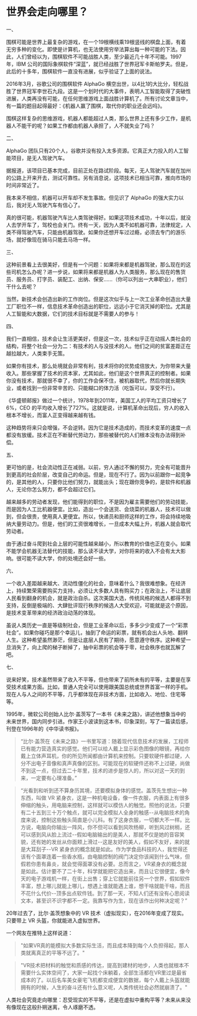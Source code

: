# 世界会走向哪里？


一、

围棋可能是世界上最复杂的游戏，在一个19根横线乘19根竖线的棋盘上面，有着无穷多种的变化。即使是计算机，也无法使用穷举法算出每一种可能的下法。因此，人们曾经以为，围棋软件不可能战胜人类，至少最近几十年不可能。1997年，IBM 公司的国际象棋软件“深蓝”，就已经战胜了世界冠军卡斯帕罗夫。但是，此后的十多年，围棋软件一直没有进展，似乎验证了上面的说法。

2016年3月，谷歌公司的围棋软件 AlphaGo 横空出世，以4比1的大比分，轻松战胜了世界冠军李世石九段。这是一个划时代的大事件，表明人工智能取得了突破性进展，人类再没有可能，在任何思维游戏上面战胜计算机了。所有讨论文章当中，有一篇的题目起得最好：《机器人赢了围棋，取代你的职业还会远吗》。

围棋这样复杂的思维游戏，机器人都能超过人类，那么世界上还有多少工作，是机器人不能干的呢？如果工作都由机器人承担了，人不就失业了吗？

二、

AlphaGo 团队只有20个人，谷歌并没有投入太多资源。它真正大力投入的人工智能项目，是无人驾驶汽车。

据报道，该项目已基本完成，目前正处在路试阶段。每天，无人驾驶汽车就在加州的公路上开来开去，测试可靠性。另有消息说，这项技术已相当可靠，推向市场的时间非常近了。

我本来不相信，机器可以开车却不发生事故。但见识了 AlphaGo 的强大实力以后，我对无人驾驶汽车有信心了。

真的很可能，机器驾驶汽车比人类驾驶得好。如果这项技术成功，十年以后，就没人去学开车了，驾校也会关门。终有一天，因为人类不如机器可靠，法律规定，人类不得驾驶汽车，只能由机器驾驶。如果你还想开车过过瘾，必须去专门的游乐场，就好像现在骑马只能去马场一样。

三、

这种前景看上去很美好，但是有一个问题：如果将来都是机器驾驶，那么现在的这些司机怎么办呢？进一步说，如果将来都是机器人为人类服务，那么现在的售货员、服务员、打字员、装配工、出纳、保安......（你可以列出一大串职业），他们干什么去呢？

当然，新技术会创造出新的工作岗位。但是这次似乎与上一次工业革命创造出大量工厂职位不一样，信息技术革命创造出的职位，远远小于它消灭掉的职位。尤其是人工智能和大数据，它们的技术目标就是不需要人的参与！

四、

我们一直相信，技术会让生活更美好，但是这一次，技术似乎正在动摇人类社会的结构，将整个社会一分为二：有技术的人与没技术的人。他们之间的贫富差距正在越拉越大，人类束手无策。

如果你有技术，那么处境就会非常有利，技术将你的优势成倍放大，为你带来大量收入。那些掌握了技术的资本家，尤其如此，他们是这个世界真正的控制者。如果你没有技术，那就很不幸了，你的工作会保不住，被机器取代，然后你就长期失业，或者找到一份非常辛苦的、只能糊口的体力活（吃饭可以，享受不行）。

《华盛顿邮报》做过一个统计，1978年到2011年，美国工人的平均工资只增长了6%，CEO 的平均收入增长了727%。这就是说，计算机革命出现后，穷人的收入根本不增长，而富人正变得越来越有钱。

这种趋势将来只会增强，不会逆转。因为它是技术造成的，而技术变革的速度一点都没有放缓。技术正在不断替代劳动力，那些被替代的人们根本没有办法得到补偿。

五、

更可怕的是，社会流动性正在减弱。以前，穷人通过不懈的努力，完全有可能晋升到更高的社会阶层，改变自己的命运。但是，现在不行了。因为以前跟你一起竞争的，是其他的人，只要你比他们努力，就能出头；现在跟你竞争的，是软件和机器人，无论你怎么努力，都不会超过它们。

越来越多的劳动者发现，他们能得到的职位，不是因为雇主需要他们的劳动技能，而是因为人工比机器便宜。比如，造出一个会送货、会烧菜的机器人，技术可以做到，但会很贵，使用真人更便宜。所以，快递员和厨师这样的工作，将会持续地吸纳大量劳动力。但是，他们的工资很难增长，一旦成本大幅上升，机器人就会取代劳动者。

由于通过奋斗爬到社会上层的可能性越来越小，所以教育的价值也正在变小。如果不能学会机器无法替代的技能，那么读不读大学，对你将来的收入不会有太大影响。很可能不读大学，你的处境还会好一些。

六、

一个收入差距越来越大、流动性僵化的社会，意味着什么？我很难想象。在经济上，持续繁荣需要购买力支持，必须让大多数人具有购买力；在政治上，不让底层人民看到翻身的机会，就是政治自杀。这次美国大选，传统风格的候选人都得不到支持，反倒是极端的、大肆批评现行秩序的候选人大受欢迎，可能就是这个原因，是技术变革带来的经济政治动荡的体现。

虽说人类历史一直是等级制社会，但是工业革命以后，多多少少变成了一个“彩票社会”。如果你碰巧是那个幸运儿，抽到了命运的彩票，就有机会出人头地、翻转人生。这种希望虽然渺茫，但是让底层人民有了期待，愿意遵守秩序。这种希望一旦消失了，向上爬的梯子断掉了，抽中彩票的机会等于零，社会秩序也就瓦解了吧。

七、

说来好笑，技术虽然带来了收入不平等，但也带来了前所未有的平等，主要是在享受技术成果方面。比如，普通人完全可以使用跟美国总统或世界首富一样的手机。现在人与人之间的不平等，几乎都体现在非技术方面，比如收入、地位、住宅等等。

1995年，微软公司创始人比尔·盖茨写了一本书《未来之路》，讲述他想象当中的未来世界，国内同步引进。作家王小波读到这本书，印象深刻，写了一篇读后感，刊登在1996年的《中华读书报》。

> “比尔·盖茨在《未来之路》一书里写道：随着现代信息技术的发展，工程师已有能力营造真实的感觉。他们可以给人戴上显示彩色图像的眼镜，再给你戴上立体声耳机，你的所见所闻都由计算机来控制。只要软硬件都过硬，人分不出电子音像和真声真像的区别。可能现在的软硬件还称不上过硬，尚做不到这一点，但过去二十年里，技术的进步是惊人的，所以对这一天的到来，一定要有心理准备。”

> “光看到和听到还不算身历其境，还要模拟身体的感觉。盖茨先生想出一种东西，叫做 VR 紧身衣，这是一种机电设备，像一件衣服，内表面上有很多伸缩的触头，用电脑来控制，这样就可以模仿人的触觉。照他的说法，只要有二十五到三十万个触点，就可以完全模拟人全身的触感--从电脑技术的角度来说，控制这些触头简直是小儿科。有了这身衣服，一切都大不一样。比方说，电脑向你输出一阵风，你不但可以看到风吹杨柳，听到风过树梢，还可以感到风从脸上流过--假如电脑输出的是美人，那就不仅是她的音容笑貌，还有她的发丝从你面颊上滑过--这是友好的美人，假如不友好，来的就是大耳刮子--VR 紧身衣的概念就是如此。作为学食品科技的人，我觉得还该有个面罩连着一些香水瓶，由电脑控制的阀门决定你该闻到什么气味，但假若你患有鼻炎，就会觉得面罩没有必要。总而言之，VR紧身衣的概念就是如此。估计要不了二十年，科学就能把它造出来，而且让它很便宜，像今天的电子游戏机一样，在街上出售；穿上它就能前往另一个世界，假如软件丰富，想上哪儿就能上哪儿，想遇上谁就能遇上谁，想干啥就能干啥，而且不花什么代价--顶多出点软件钱。到了那一天，不知人们还有没有心思阅读文本，甚至识不识字都不一定。我靠写作为生，现在该作出何种决定呢？”

20年过去了，比尔·盖茨想象中的 VR 技术（虚拟现实），在2016年变成了现实。只要带上 VR 头盔，你就能进入虚拟世界。

一个网友在推特上这样说道：

> "如果VR真的能模拟大多数实际生活，而且成本降到每个人负担得起，那人类就离真正的平等不远了。"

> "VR技术把材料的触觉和质感的传达，提高到建材的地步，人类也就根本不需要什么实体空间了，大家一起找个床躺着，全部生活都在VR里过是最省成本的了。以后名车美女豪宅飞机都变成便宜的数据，每个人戴上头盔就能拥有的时候，人生的奋斗还有什么意义呢，人类传统社会必然就崩溃了。"

人类社会究竟走向哪里：忍受现实的不平等，还是在虚拟中重构平等？未来从来没有像现在这般扑朔迷离，令人琢磨不透。

